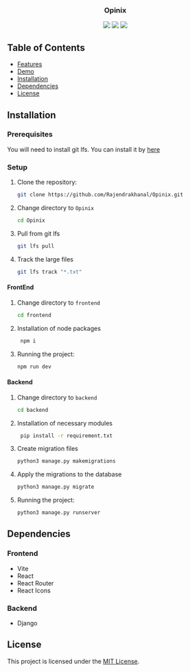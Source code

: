 <h3 align="center">Opinix</h3>
<p align="center">
  <img src="https://img.shields.io/badge/python-3670A0?style=for-the-badge&logo=python&logoColor=ffdd54"> 
  <img src="https://img.shields.io/badge/django-%23092E20.svg?style=for-the-badge&logo=django&logoColor=white">
  <img src="https://img.shields.io/badge/React-20232A?style=for-the-badge&logo=react&logoColor=61DAFB">

## Table of Contents

- [Features](#features)
- [Demo](#demo)
- [Installation](#installation)
- [Dependencies](#dependencies)
- [License](#license)

## Installation

### Prerequisites
You will need to install git lfs.
You can install it by [here](https://git-lfs.com/)


### Setup
1. Clone the repository:

   ```bash
   git clone https://github.com/Rajendrakhanal/Opinix.git
   ```
2. Change directory to `Opinix`

   ```bash
   cd Opinix
   ```
2. Pull from git lfs
   ```bash
   git lfs pull
   ```

3. Track the large files
   ```bash
   git lfs track "*.txt"
   ```

#### FrontEnd

1. Change directory to `frontend`

   ```bash
   cd frontend
   ```
2. Installation of node packages

   ```bash
    npm i
   ```

3. Running the project:

   ```bash
   npm run dev
   ```

#### Backend

1. Change directory to `backend`

   ```bash
   cd backend
   ```

2. Installation of necessary modules

   ```bash
    pip install -r requirement.txt
   ```

3. Create migration files

   ```bash
   python3 manage.py makemigrations
   ```

4. Apply the migrations to the database

   ```bash
   python3 manage.py migrate
   ```
5. Running the project:

   ```bash
   python3 manage.py runserver
   ```


## Dependencies

### Frontend
- Vite
- React
- React Router
- React Icons


### Backend
- Django


## License

This project is licensed under the [MIT License](/LICENSE).